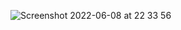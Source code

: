 ![Screenshot 2022-06-08 at 22 33 56](https://user-images.githubusercontent.com/76178825/172701895-b46ed4c1-fc0a-4100-80d4-43a465ccb186.png)
